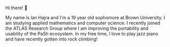 Hi there! 👋

My name is Ian Hajra and I'm a 19 year old sophomore at Brown University. I am studying applied mathematics and computer science. I recently joined the ATLAS Research Group where I am improving the portability and usability of the PaSh ecosystem.
In my free time, I love to play jazz piano and have recently gotten into rock climbing!

<!--
**ianhajra/ianhajra** is a ✨ _special_ ✨ repository because its `README.md` (this file) appears on your GitHub profile.

Here are some ideas to get you started:

- 🔭 I’m currently working on ...
- 🌱 I’m currently learning ...
- 👯 I’m looking to collaborate on ...
- 🤔 I’m looking for help with ...
- 💬 Ask me about ...
- 📫 How to reach me: ...
- 😄 Pronouns: ...
- ⚡ Fun fact: ...
-->
